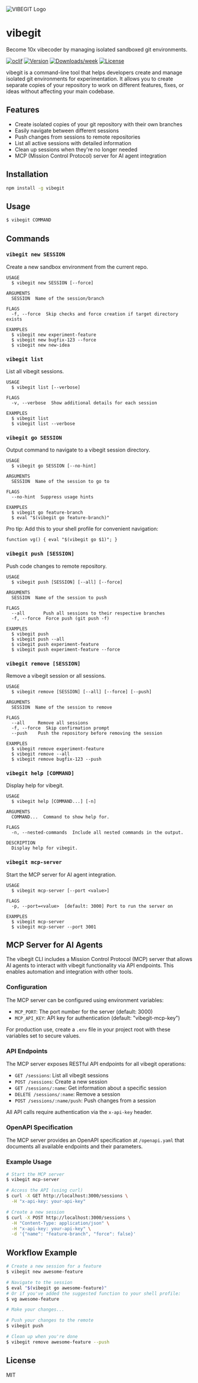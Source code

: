 ![VIBEGIT Logo](art/vibegit.png)

# vibegit

Become 10x vibecoder by managing isolated sandboxed git environments.

[![oclif](https://img.shields.io/badge/cli-oclif-brightgreen.svg)](https://oclif.io)
[![Version](https://img.shields.io/npm/v/vibegit.svg)](https://npmjs.org/package/vibegit)
[![Downloads/week](https://img.shields.io/npm/dw/vibegit.svg)](https://npmjs.org/package/vibegit)
[![License](https://img.shields.io/npm/l/vibegit.svg)](https://github.com/pushpak1300/vibegit/blob/master/package.json)

vibegit is a command-line tool that helps developers create and manage isolated git environments for experimentation. It allows you to create separate copies of your repository to work on different features, fixes, or ideas without affecting your main codebase.

## Features

- Create isolated copies of your git repository with their own branches
- Easily navigate between different sessions
- Push changes from sessions to remote repositories
- List all active sessions with detailed information
- Clean up sessions when they're no longer needed
- MCP (Mission Control Protocol) server for AI agent integration

## Installation

```sh
npm install -g vibegit
```

## Usage

```sh
$ vibegit COMMAND
```

## Commands

### `vibegit new SESSION`

Create a new sandbox environment from the current repo.

```
USAGE
  $ vibegit new SESSION [--force]

ARGUMENTS
  SESSION  Name of the session/branch

FLAGS
  -f, --force  Skip checks and force creation if target directory exists

EXAMPLES
  $ vibegit new experiment-feature
  $ vibegit new bugfix-123 --force
  $ vibegit new new-idea
```

### `vibegit list`

List all vibegit sessions.

```
USAGE
  $ vibegit list [--verbose]

FLAGS
  -v, --verbose  Show additional details for each session

EXAMPLES
  $ vibegit list
  $ vibegit list --verbose
```

### `vibegit go SESSION`

Output command to navigate to a vibegit session directory.

```
USAGE
  $ vibegit go SESSION [--no-hint]

ARGUMENTS
  SESSION  Name of the session to go to

FLAGS
  --no-hint  Suppress usage hints

EXAMPLES
  $ vibegit go feature-branch
  $ eval "$(vibegit go feature-branch)"
```

Pro tip: Add this to your shell profile for convenient navigation:
```
function vg() { eval "$(vibegit go $1)"; }
```

### `vibegit push [SESSION]`

Push code changes to remote repository.

```
USAGE
  $ vibegit push [SESSION] [--all] [--force]

ARGUMENTS
  SESSION  Name of the session to push

FLAGS
  --all       Push all sessions to their respective branches
  -f, --force  Force push (git push -f)

EXAMPLES
  $ vibegit push
  $ vibegit push --all
  $ vibegit push experiment-feature
  $ vibegit push experiment-feature --force
```

### `vibegit remove [SESSION]`

Remove a vibegit session or all sessions.

```
USAGE
  $ vibegit remove [SESSION] [--all] [--force] [--push]

ARGUMENTS
  SESSION  Name of the session to remove

FLAGS
  --all     Remove all sessions
  -f, --force  Skip confirmation prompt
  --push    Push the repository before removing the session

EXAMPLES
  $ vibegit remove experiment-feature
  $ vibegit remove --all
  $ vibegit remove bugfix-123 --push
```

### `vibegit help [COMMAND]`

Display help for vibegit.

```
USAGE
  $ vibegit help [COMMAND...] [-n]

ARGUMENTS
  COMMAND...  Command to show help for.

FLAGS
  -n, --nested-commands  Include all nested commands in the output.

DESCRIPTION
  Display help for vibegit.
```

### `vibegit mcp-server`

Start the MCP server for AI agent integration.

```
USAGE
  $ vibegit mcp-server [--port <value>]

FLAGS
  -p, --port=<value>  [default: 3000] Port to run the server on

EXAMPLES
  $ vibegit mcp-server
  $ vibegit mcp-server --port 3001
```

## MCP Server for AI Agents

The vibegit CLI includes a Mission Control Protocol (MCP) server that allows AI agents to interact with vibegit functionality via API endpoints. This enables automation and integration with other tools.

### Configuration

The MCP server can be configured using environment variables:

- `MCP_PORT`: The port number for the server (default: 3000)
- `MCP_API_KEY`: API key for authentication (default: "vibegit-mcp-key")

For production use, create a `.env` file in your project root with these variables set to secure values.

### API Endpoints

The MCP server exposes RESTful API endpoints for all vibegit operations:

- `GET /sessions`: List all vibegit sessions
- `POST /sessions`: Create a new session
- `GET /sessions/:name`: Get information about a specific session
- `DELETE /sessions/:name`: Remove a session
- `POST /sessions/:name/push`: Push changes from a session

All API calls require authentication via the `x-api-key` header.

### OpenAPI Specification

The MCP server provides an OpenAPI specification at `/openapi.yaml` that documents all available endpoints and their parameters.

### Example Usage

```bash
# Start the MCP server
$ vibegit mcp-server

# Access the API (using curl)
$ curl -X GET http://localhost:3000/sessions \
  -H "x-api-key: your-api-key"

# Create a new session
$ curl -X POST http://localhost:3000/sessions \
  -H "Content-Type: application/json" \
  -H "x-api-key: your-api-key" \
  -d '{"name": "feature-branch", "force": false}'
```

## Workflow Example

```sh
# Create a new session for a feature
$ vibegit new awesome-feature

# Navigate to the session
$ eval "$(vibegit go awesome-feature)"
# Or if you've added the suggested function to your shell profile:
$ vg awesome-feature

# Make your changes...

# Push your changes to the remote
$ vibegit push

# Clean up when you're done
$ vibegit remove awesome-feature --push
```

## License

MIT
